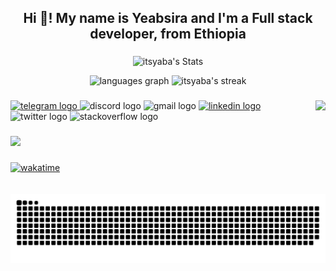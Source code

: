  <h2 align="center">Hi 👋! My name is Yeabsira and I'm a Full stack developer, from Ethiopia</h2>
 
###

<div align="center">

![itsyaba's Stats](https://github-readme-stats.vercel.app/api?username=itsyaba&theme=vue-dark&show_icons=true&hide_border=false&count_private=true)
 
  <img src="https://github-readme-stats.vercel.app/api/top-langs?username=itsyaba&locale=en&hide_title=false&layout=compact&card_width=320&langs_count=6&theme=vue-dark&hide_border=false" height="150" alt="languages graph"  />
  <img src="https://streak-stats.demolab.com?user=itsyaba&locale=en&mode=daily&theme=vue-dark&hide_border=false&border_radius=5" height="150" alt="itsyaba's streak"  />
</div>

###

<img align="right" height="150" src="https://media0.giphy.com/media/v1.Y2lkPTc5MGI3NjExODJpeDhuZDI2czk4M2piNG5vY3kwdTE5enZ5OHBhOHNreTBzdDU2NyZlcD12MV9pbnRlcm5hbF9naWZfYnlfaWQmY3Q9Zw/3oEduLPzcE6qsCj8S4/giphy.webp"  />

###

<div align="left">
  <a href="https://t.me/itsyaba" target="_blank">
    <img src="https://img.shields.io/static/v1?message=Telegram&logo=telegram&label=&color=2CA5E0&logoColor=white&labelColor=&style=for-the-badge" height="35" alt="telegram logo"  />
  </a>
  <img src="https://img.shields.io/static/v1?message=Discord&logo=discord&label=&color=7289DA&logoColor=white&labelColor=&style=for-the-badge" height="35" alt="discord logo"  />
  <img src="https://img.shields.io/static/v1?message=Gmail&logo=gmail&label=&color=D14836&logoColor=white&labelColor=&style=for-the-badge" height="35" alt="gmail logo"  />
  <a href="https://www.linkedin.com/in/yeabsira-tarekegn-abb698214/" target="_blank">
    <img src="https://img.shields.io/static/v1?message=LinkedIn&logo=linkedin&label=&color=0077B5&logoColor=white&labelColor=&style=for-the-badge" height="35" alt="linkedin logo"  />
  </a>
  <img src="https://img.shields.io/static/v1?message=Twitter&logo=twitter&label=&color=1DA1F2&logoColor=white&labelColor=&style=for-the-badge" height="35" alt="twitter logo"  />
  <img src="https://img.shields.io/static/v1?message=Stackoverflow&logo=stackoverflow&label=&color=FE7A16&logoColor=white&labelColor=&style=for-the-badge" height="35" alt="stackoverflow logo"  />
</div>

###
![](https://komarev.com/ghpvc/?username=itsyaba)

###
[![wakatime](https://wakatime.com/badge/user/2b224cfe-965f-4f77-99f7-65a66228c302.svg)](https://wakatime.com/@2b224cfe-965f-4f77-99f7-65a66228c302)

  ###
  <picture>
  <source
    media="(prefers-color-scheme: dark)"
    srcset="https://raw.githubusercontent.com/platane/snk/output/github-contribution-grid-snake-dark.svg"
  />
  <source
    media="(prefers-color-scheme: light)"
    srcset="https://raw.githubusercontent.com/platane/snk/output/github-contribution-grid-snake.svg"
  />
  <img
    alt="github contribution grid snake animation"
    src="https://raw.githubusercontent.com/platane/snk/output/github-contribution-grid-snake.svg"
  />
</picture>  

###
 
